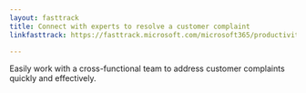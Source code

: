 ```yaml
---
layout: fasttrack
title: Connect with experts to resolve a customer complaint
linkfasttrack: https://fasttrack.microsoft.com/microsoft365/productivitylibrary/Connect-with-experts-to-resolve-a-customer-complaint 

---
```

Easily work with a cross-functional team to address customer complaints quickly and effectively.